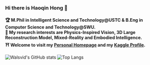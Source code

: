 ### Hi there is Haoqin Hong 👋

#### 🏆 M.Phil in Intelligent Science and Technology@USTC & B.Eng in Computer Science and Technology@SWU. <br> 🧐 My research interests are Physics-Inspired Vision, 3D Large Reconstruction Model, Mixed-Reality and Embodied Intelligence. <br> ⛩️ Welcome to visit my [Personal Homepage](//haoqinhong.github.io/) and my [Kaggle Profile](https://www.kaggle.com/haoqinhong).

![Walsvid's GitHub stats](https://github-readme-stats-one-bice.vercel.app/api?username=haoqinhong&show_icons=true&include_all_commits=true&count_private=true&role=OWNER,ORGANIZATION_MEMBER,COLLABORATOR&hide=prs)
![Top Langs](https://github-readme-stats.vercel.app/api/top-langs/?username=haoqinhong&layout=compact)



<!--
**HaoqinHong/haoqinhong** is a ✨ _special_ ✨ repository because its `README.md` (this file) appears on your GitHub profile.

Here are some ideas to get you started:

- 🔭 I’m currently working on ...
- 🌱 I’m currently learning ...
- 👯 I’m looking to collaborate on ...
- 🤔 I’m looking for help with ...
- 💬 Ask me about ...
- 📫 How to reach me: ...
- 😄 Pronouns: ...
- ⚡ Fun fact: ...
-->
